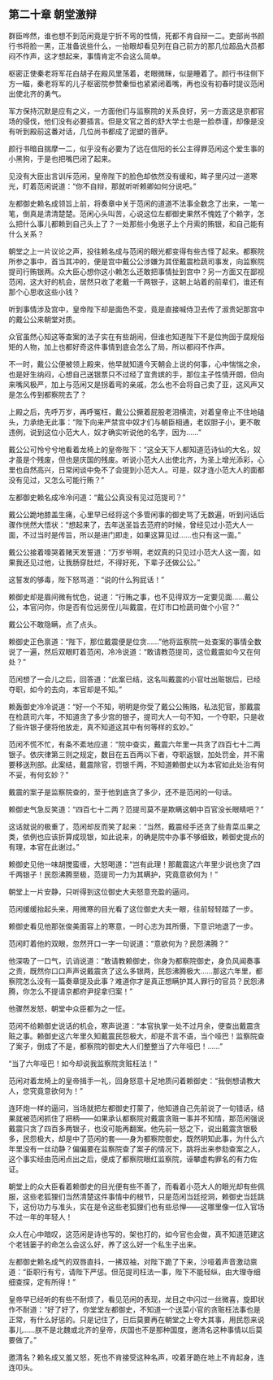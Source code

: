 ## 第二十章 **朝堂激辩**

群臣哗然，谁也想不到范闲竟是宁折不弯的性情，死都不肯自辩一二。吏部尚书颜行书将脸一黑，正准备说些什么，一抬眼却看见列在自己前方的那几位超品大员都闷不作声，这才想起来，事情肯定不会这么简单。

枢密正使秦老将军花白胡子在殿风里荡着，老眼微眯，似是睡着了。颜行书往侧下方一瞄，秦老将军的儿子枢密院参赞秦恒也紧紧闭着嘴，再也没有初春时提议范闲出使北齐的勇气。

军方保持沉默是应有之义，一方面他们与监察院的关系良好，另一方面这是京都官场的侵伐，他们没有必要插言。但是文官之首的舒大学士也是一脸恭谨，却像是没有听到殿前这番对话，几位尚书都成了泥塑的菩萨。

颜行书暗自揣摩一二，似乎没有必要为了远在信阳的长公主得罪范闲这个爱生事的小黑狗，于是也把嘴巴闭了起来。

见没有大臣出言训斥范闲，皇帝陛下的脸色却依然没有缓和，眸子里闪过一道寒光，盯着范闲说道：“你不自辩，那就听听赖卿如何分说吧。”

左都御史赖名成领旨上前，将奏章中关于范闲的道道不法事全数念了出来，一笔一笔，倒真是清清楚楚。范闲心头叫苦，心说这位左都御史果然不愧姓了个赖字，怎么把什么事儿都赖到自己头上了？一处那些小兔崽子上个月索的贿银，和自己能有什么关系？

朝堂之上一片议论之声，投往赖名成与范闲的眼光都变得有些古怪了起来。都察院所参之事中，首当其冲的，便是宫中戴公公涉嫌为其侄戴震检蔬司事发，向监察院提司行贿银两。众大臣心想你这小赖怎么还敢把事情扯到宫中？另一方面又在鄙视范闲，这大好的机会，居然只收了老戴一千两银子，这朝上站着的前辈们，谁还有那个心思收这些小钱？

听到事情涉及宫中，皇帝陛下却是面色不变，竟是直接喊侍卫去传了淑贵妃那宫中的戴公公来朝堂对质。

众官虽然心知这等查案的法子实在有些胡闹，但谁也知道陛下不是位拘囹于腐规俗矩的人物，加上也都好奇这件事情到底会怎么了局，所以都闷不作声。

不一时，戴公公便被领上殿来，他早就知道今天朝会上说的何事，心中惴惴之余，也是好生纳闷，心想自己送银票只不过经了宜贵嫔的手，那位主子性情开朗，但向来嘴风极严，加上与范闲又是拐着弯的亲戚，怎么也不会将自己卖了亚，这风声又是怎么传到都察院去了？

上殿之后，先呼万岁，再呼冤枉，戴公公撅着屁股老泪横流，对着皇帝止不住地磕头，力承绝无此事：“陛下向来严禁宫中奴才们与朝臣相通，老奴胆子小，更不敢违例，说到这位小范大人，奴才确实听说他的名字，因为……”

戴公公可怜兮兮地看着龙椅上的皇帝陛下：“这全天下人都知道范诗仙的大名，奴才虽是个残废，但也是庆国的残废。听说小范大人出使北齐，为圣上增光添彩，心里也自然高兴，日常闲谈中免不了会提到小范大人。可是，奴才连小范大人的面都没有见过，又怎么可能行贿？”

左都御史赖名成冷冷问道：“戴公公真没有见过范提司？”

戴公公跪地膝盖生痛，心里早已经将这个多管闲事的御史骂了无数遍，听到问话后骤作恍然大悟状：“想起来了，去年送圣旨去范府的时候，曾经见过小范大人一面，不过当时是传旨，所以是进门即走，如果这算见过……也只有这一面。”

戴公公接着嚎哭着赌天发誓道：“万岁爷啊，老奴真的只见过小范大人这一面，如果我还见过他，让我肠穿肚烂，不得好死，下辈子还做公公。”

这誓发的够毒，陛下怒骂道：“说的什么狗屁话！”

赖御史却是眉间微有忧色，说道：“行贿之事，也不见得双方一定要见面……戴公公，本官问你，你是否有位远房侄儿叫戴震，在灯市口检蔬司做个小官？”

戴公公不敢隐瞒，点了点头。

赖御史正色禀道：“陛下，那位戴震便是位贪……”他将监察院一处查案的事情全数说了一遍，然后双眼盯着范闲，冷冷说道：“敢请教范提司，这位戴震如今又在何处？”

范闲想了一会儿之后，回答道：“此案已结，这名叫戴震的小官吐出赃银后，已经夺职，如今的去向，本官却是不知。”

赖轰御史冷冷说道：“好一个不知，明明是你受了戴公公贿赂，私法犯官，那戴震在检蔬司六年，不知道贪了多少宫的银子，提司大人一句不知，一个夺职，只是收了些许银子便将他放走，真不知道这其中有何等样的玄妙。”

范闲不慌不忙，有条不紊地应道：“院中查实，戴震六年里一共贪了四百七十二两银子。依庆律第三则之规定，数目在五百两以下者，夺职返银，加处罚金，并不需要移送刑部。此案结，戴震除官，罚银千两，不知道赖御史以为本官如此处治有何不妥，有何玄妙？”

戴震的案子是监察院查的，至于他到底贪了多少，还不是范闲的一句话。

赖御史气急反笑道：“四百七十二两？范提司莫不是欺瞒这朝中百官没长眼睛吧？”

这话就说的极重了，范闲却反而笑了起来：“当然，戴震经手还贪了些青菜瓜果之类，依例也应该折算成现银，如此说来，的确是院中办事不够细致，赖御史提点的有理，本官在此谢过。”

赖御史见他一味胡搅蛮缠，大怒喝道：“岂有此理！那戴震这六年里少说也贪了四千两银子！民怨沸腾至极，范提司一力为其瞒护，究竟意欲何为！”

朝堂上一片安静，只听得到这位御史大夫怒意充盈的逼问。

范闲缓缓抬起头来，用微寒的目光看了这位御史大夫一眼，往前轻轻踏了一步。

赖御史看见他那张俊美面容上的寒意，一时心志为其所慑，下意识地退了一步。

范闲盯着他的双眼，忽然开口一字一句说道：“意欲何为？民怨沸腾？”

他深吸了一口气，讥诮说道：“敢请教赖御史，你身为都察院御史，身负风闻奏事之责，既然你口口声声说戴震贪了这么多银两，民怨沸腾极大……那这六年里，都察院怎么没有一篇奏章提及此事？难道你才是真正想瞒护其人罪行的官员？民怨沸腾，你怎么不提请京都府尹捉拿归案！”

他骤然发怒，朝堂中众臣都为之一怔。

范闲不给赖御史说话的机会，寒声说道：“本官执掌一处不过月余，便查出戴震贪赃之事。赖御史这六年里久知戴震民怨极大，却是不言不语，当个哑巴！监察院查了案子，倒成了不是，都察院的御史大人们整整当了六年哑巴！……”

“当了六年哑巴！如今却说我监察院贪赃枉法！”

范闲对着龙椅上的皇帝揖手一礼，回身怒意十足地质问着赖御史：“我倒想请教大人，您究竟意欲何为！”

连环炮一样的逼问，当场就把左都御史打蒙了，他知道自己先前说了一句错话，结果就被范闲抓住了把柄——如果承认都察院对戴震贪赃一事并不知情，那范闲强说戴震只贪了四百多两银子，也没可能再翻案。他先前一怒之下，说出戴震贪银极多，民怨极大，却是中了范闲的套——身为都察院御史，既然明知此事，为什么六年里没有一丝动静？偏偏要在监察院查了案子的情况下，跳将出来参劾查案之人，这个事实经由范闲点出之后，便成了都察院眼红监察院，诬攀虚构罪名的有力佐证。

朝堂上的众大臣看着赖御史的目光便有些不善了，而看着小范大人的眼光却有些佩服，这些老狐狸们当然清楚这件事情中的根节，只是范闲当廷挖洞，赖御史当廷跳下，这份功力与准头，实在是令这些老狐狸们也有些忌惮——这哪里像一位入官场不过一年的年轻人！

众人在心中暗叹，这范闲是诗也写的，架也打的，如今官也会做，真不知道范建这个老钱篓子的命怎么会这么好，养了这么好一个私生子出来。

左都御史赖名成气的双唇直抖，一拂双袖，对陛下跪了下来，沙哑着声音激动禀道：“臣职行有亏，请陛下严惩。但范提司枉法一事，陛下不能轻纵，由大理寺细细查探，定有所得！”

皇帝早已经听的有些不耐烦了，看见范闲的表现，龙目之中闪过一丝微喜，旋即状作不耐道：“好了好了，你堂堂左都御史，不知道一个送菜小官的贪赃枉法事也是正常，有什么好惩的。只是记住了，日后莫要再在朝堂之上夸大其事，用民怨来说事儿……朕不是北魏或北齐的皇帝，庆国也不是那种国度，邀清名这种事情以后莫要做了。”

邀清名？赖名成又羞又怒，死也不肯接受这种名声，咬着牙跪在地上不肯起身，连连叩头。

